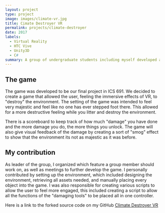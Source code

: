 ```yaml
---
layout: project
type: project
image: images/climate-vr.jpg
title: Cimate Destroyer VR
permalink: projects/climate-destroyer
date: 2017
labels:
  - Virtual Reality
  - HTC Vive
  - Unity3D
  - C#
summary: A group of undergraduate students including myself developed a Virtual Reality video game for a graduate level course.
---
```


## The game
The game was developed to be our final project in ICS 691. We decided to create a game that allowed the user, feeling the immersive effects of VR, to "destroy" the environment. The setting of the game was intended to feel very majestic and feel like no one has ever stepped foot there. This allowed for a more destructive feeling while you litter and destroy the environment.

There is a scoreboard to keep track of how much "damage" you have done and the more damage you do, the more things you unlock. The game will also give visual feedback of the damage by creating a sort of "smog" effect to show that the environment its not as majestic as it was before.

## My contribution
As leader of the group, I organized which feature a group member should work on, as well as meetings to further develop the game. I personally contributed by setting up the environment, which included designing the environment, retrieving all assets needed, and manually placing every object into the game. I was also responsible for creating various scripts to allow the user to feel more engaged, this included creating a script to allow all the functions of the "damaging tools" to be placed all in one controller. 

Here is a link to the forked source code on my GitHub [Climate Destroyer VR](https://github.com/terrypalo/Climate-Destroyer-VR)
